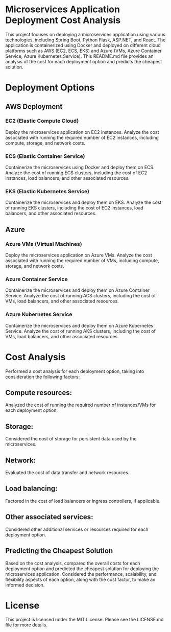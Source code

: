 # Microservices Application Deployment Cost Analysis

This project focuses on deploying a microservices application using various technologies, including Spring Boot, Python Flask, ASP.NET, and React. The application is containerized using Docker and deployed on different cloud platforms such as AWS (EC2, ECS, EKS) and Azure (VMs, Azure Container Service, Azure Kubernetes Service). This README.md file provides an analysis of the cost for each deployment option and predicts the cheapest solution.

# Deployment Options

## AWS Deployment

### EC2 (Elastic Compute Cloud)

Deploy the microservices application on EC2 instances.
Analyze the cost associated with running the required number of EC2 instances, including compute, storage, and network costs.

### ECS (Elastic Container Service)

Containerize the microservices using Docker and deploy them on ECS.
Analyze the cost of running ECS clusters, including the cost of EC2 instances, load balancers, and other associated resources.

### EKS (Elastic Kubernetes Service)

Containerize the microservices and deploy them on EKS.
Analyze the cost of running EKS clusters, including the cost of EC2 instances, load balancers, and other associated resources.

## Azure

### Azure VMs (Virtual Machines)

Deploy the microservices application on Azure VMs.
Analyze the cost associated with running the required number of VMs, including compute, storage, and network costs.

### Azure Container Service

Containerize the microservices and deploy them on Azure Container Service.
Analyze the cost of running ACS clusters, including the cost of VMs, load balancers, and other associated resources.

### Azure Kubernetes Service

Containerize the microservices and deploy them on Azure Kubernetes Service.
Analyze the cost of running AKS clusters, including the cost of VMs, load balancers, and other associated resources.

# Cost Analysis

Performed a cost analysis for each deployment option, taking into consideration the following factors:

## Compute resources:

Analyzed the cost of running the required number of instances/VMs for each deployment option.

## Storage:

Considered the cost of storage for persistent data used by the microservices.

## Network:

Evaluated the cost of data transfer and network resources.

## Load balancing:

Factored in the cost of load balancers or ingress controllers, if applicable.

## Other associated services:

Considered other additional services or resources required for each deployment option.

## Predicting the Cheapest Solution

Based on the cost analysis, compared the overall costs for each deployment option and predicted the cheapest solution for deploying the microservices application. Considered the performance, scalability, and flexibility aspects of each option, along with the cost factor, to make an informed decision.

# License

This project is licensed under the MIT License. Please see the LICENSE.md file for more details.
